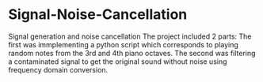 # Signal-Noise-Cancellation
Signal generation and noise cancellation 
The project included 2 parts: 
The first was immplementing a python script which corresponds to playing random notes from the 3rd and 4th piano octaves.
The second was filtering a contaminated signal to get the original sound without noise using frequency domain conversion.
